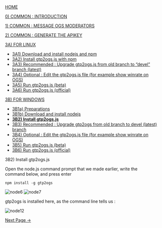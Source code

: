 [HOME](https://github.com/wonderingabout/gtp2ogs-tutorial)

[0) COMMON : INTRODUCTION](/docs/0-common-introduction.md)

[1) COMMON : MESSAGE OGS MODERATORS](/docs/1-common-message-ogs-moderators.md)

[2) COMMON : GENERATE THE APIKEY](/docs/2-common-generate-the-apikey.md)

[3A) FOR LINUX](/docs/3A0-FOR-LINUX.md)
  - [3A1) Download and install nodejs and npm](/docs/3A1-linux-download-install-nodejs.md)
  - [3A2) Install gtp2ogs.js with npm](/docs/3A2-linux-install-gt2ogs-js-with-npm.md)
  - [3A3) Recommended : Upgrade gtp2ogs.js from old branch to “devel” branch (latest)](/docs/3A3-linux-optional-upgrade-to-devel.md)
  - [3A4) Optional : Edit the gtp2ogs.js file (for example show winrate on OGS)](3A4-linux-optional-edit-gtp2ogs-js-file.md)
  - [3A5) Run gtp2ogs.js (beta)](/docs/3A5-linux-run-gtp2ogs-js-beta.md)
  - [3A6) Run gtp2ogs.js (official)](/docs/3A6-linux-run-gtp2ogs-js-beta.md)


[3B) FOR WINDOWS](/docs/3B0-FOR-WINDOWS.md)

  - [3B1a) Preparations](/docs/3B1a-windows-preparations.md)
  - [3B1b) Download and install nodejs](/docs/3B1b-windows-download-install-nodejs.md)
  - [**3B2) Install gtp2ogs.js**](/docs/3B2-windows-install-gt2ogs-js-with-npm.md)
  - [3B3) Recommended : Upgrade gtp2ogs from old branch to devel (latest) branch](/docs/3B3-windows-optional-upgrade-to-devel.md)
  - [3B4) Optional : Edit the gtp2ogs.js file (for example show winrate on OGS)](/docs/3B4-windows-optional-edit-gtp2ogs-js-file.md)
  - [3B5) Run gtp2ogs.js (beta)](/docs/3B5-windows-run-gtp2ogs-js-beta.md)
  - [3B6) Run gtp2ogs.js (official)](/docs/3B6-windows-run-gtp2ogs-js-beta.md)

3B2) Install gtp2ogs.js

Open the node.js command prompt that we made earlier, write the command 
below, and press enter

```
npm install -g gtp2ogs
```

![node6](https://github.com/wonderingabout/gtp2ogs-tutorial/blob/master/pictures/node6.PNG?raw=true)
![node7](https://github.com/wonderingabout/gtp2ogs-tutorial/blob/master/pictures/node7.PNG?raw=true)

gtp2ogs is installed here, as the command line tells us : 

![node12](https://github.com/wonderingabout/gtp2ogs-tutorial/blob/master/pictures/node12.PNG?raw=true)

[Next Page ->](/docs/3B3-windows-optional-upgrade-to-devel.md)
